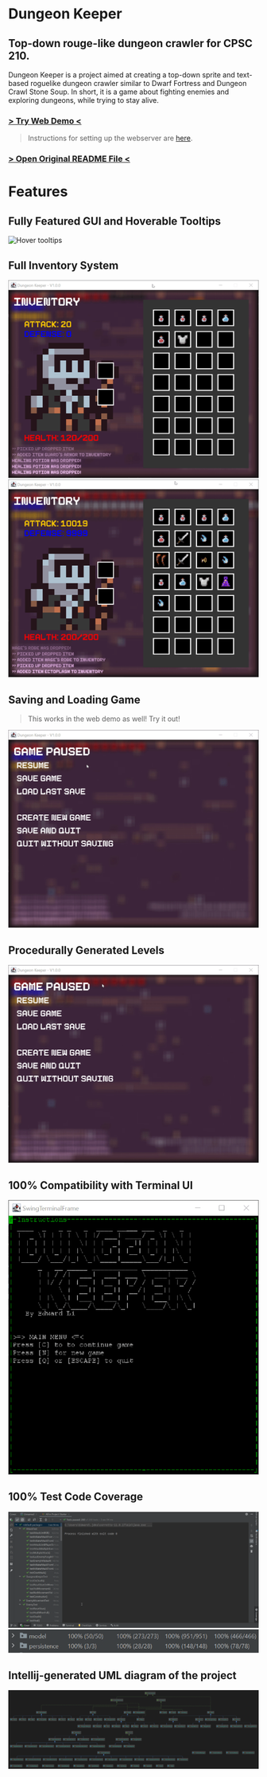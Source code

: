 # Dungeon Keeper
## Top-down rouge-like dungeon crawler for CPSC 210. 

Dungeon Keeper is a project aimed at creating a top-down
sprite and text-based roguelike dungeon crawler similar to Dwarf Fortress and
Dungeon Crawl Stone Soup. In short, it is a game about fighting enemies and
exploring dungeons, while trying to stay alive.

### [> Try Web Demo <](https://dungeonkeeper.hydranet.dev)
> Instructions for setting up the webserver are [here](server/README.md).

### [> Open Original README File <](README_ORIGINAL.md)

# Features
## Fully Featured GUI and Hoverable Tooltips
![Hover tooltips](demos/gameplay.gif)

## Full Inventory System
![Inventory System](demos/inventory.gif)
![Inventory System](demos/inventory2.gif)

## Saving and Loading Game
> This works in the web demo as well! Try it out!  

![Saving and Loading](demos/saveload.gif)

## Procedurally Generated Levels
![Procedurally Generated Levels](demos/levels.gif)

## 100% Compatibility with Terminal UI
![Terminal UI](demos/terminal.gif)

## 100% Test Code Coverage
![Tests](demos/testsuite.gif)
![Code Coverage](demos/coverage.png)

## Intellij-generated UML diagram of the project
![UML Diagram](UML.png)